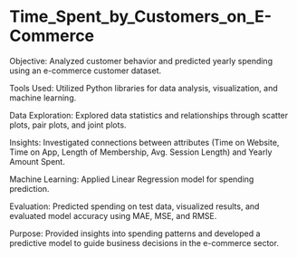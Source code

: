 # Time_Spent_by_Customers_on_E-Commerce

Objective: Analyzed customer behavior and predicted yearly spending using an e-commerce customer dataset.

Tools Used: Utilized Python libraries for data analysis, visualization, and machine learning.

Data Exploration: Explored data statistics and relationships through scatter plots, pair plots, and joint plots.

Insights: Investigated connections between attributes (Time on Website, Time on App, Length of Membership, Avg. Session Length) and Yearly Amount Spent.

Machine Learning: Applied Linear Regression model for spending prediction.

Evaluation: Predicted spending on test data, visualized results, and evaluated model accuracy using MAE, MSE, and RMSE.

Purpose: Provided insights into spending patterns and developed a predictive model to guide business decisions in the e-commerce sector.
